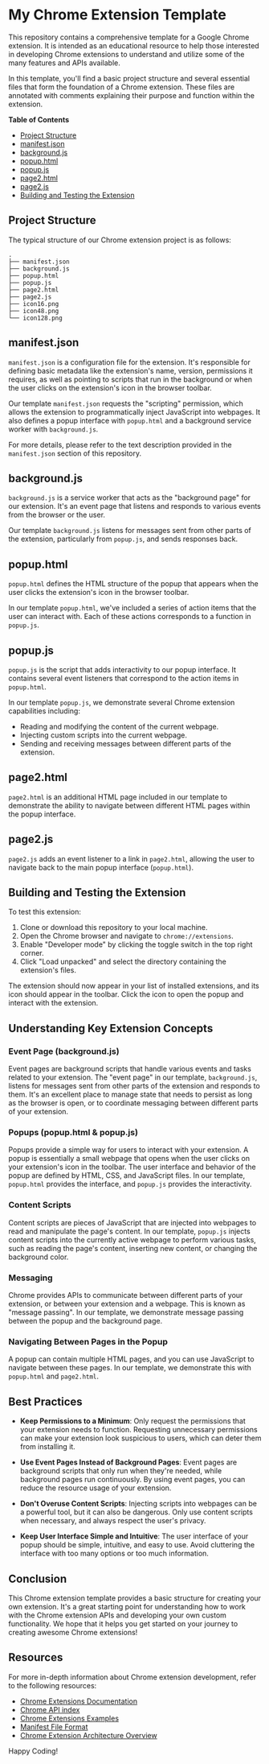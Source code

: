 # My Chrome Extension Template

This repository contains a comprehensive template for a Google Chrome extension. It is intended as an educational resource to help those interested in developing Chrome extensions to understand and utilize some of the many features and APIs available.

In this template, you'll find a basic project structure and several essential files that form the foundation of a Chrome extension. These files are annotated with comments explaining their purpose and function within the extension.

**Table of Contents**

- [Project Structure](#project-structure)
- [manifest.json](#manifestjson)
- [background.js](#backgroundjs)
- [popup.html](#popuphtml)
- [popup.js](#popupjs)
- [page2.html](#page2html)
- [page2.js](#page2js)
- [Building and Testing the Extension](#building-and-testing-the-extension)

## Project Structure

The typical structure of our Chrome extension project is as follows:

```
.
├── manifest.json
├── background.js
├── popup.html
├── popup.js
├── page2.html
├── page2.js
├── icon16.png
├── icon48.png
└── icon128.png
```

## manifest.json

`manifest.json` is a configuration file for the extension. It's responsible for defining basic metadata like the extension's name, version, permissions it requires, as well as pointing to scripts that run in the background or when the user clicks on the extension's icon in the browser toolbar.

Our template `manifest.json` requests the "scripting" permission, which allows the extension to programmatically inject JavaScript into webpages. It also defines a popup interface with `popup.html` and a background service worker with `background.js`.

For more details, please refer to the text description provided in the `manifest.json` section of this repository.

## background.js

`background.js` is a service worker that acts as the "background page" for our extension. It's an event page that listens and responds to various events from the browser or the user.

Our template `background.js` listens for messages sent from other parts of the extension, particularly from `popup.js`, and sends responses back. 

## popup.html

`popup.html` defines the HTML structure of the popup that appears when the user clicks the extension's icon in the browser toolbar. 

In our template `popup.html`, we've included a series of action items that the user can interact with. Each of these actions corresponds to a function in `popup.js`.

## popup.js

`popup.js` is the script that adds interactivity to our popup interface. It contains several event listeners that correspond to the action items in `popup.html`. 

In our template `popup.js`, we demonstrate several Chrome extension capabilities including:
- Reading and modifying the content of the current webpage.
- Injecting custom scripts into the current webpage.
- Sending and receiving messages between different parts of the extension.

## page2.html

`page2.html` is an additional HTML page included in our template to demonstrate the ability to navigate between different HTML pages within the popup interface.

## page2.js

`page2.js` adds an event listener to a link in `page2.html`, allowing the user to navigate back to the main popup interface (`popup.html`).

## Building and Testing the Extension

To test this extension:

1. Clone or download this repository to your local machine.
2. Open the Chrome browser and navigate to `chrome://extensions`.
3. Enable "Developer mode" by clicking the toggle switch in the top right corner.
4. Click "Load unpacked" and select the directory containing the extension's files.

The extension should now appear in your list of installed extensions, and its icon should appear in the toolbar. Click the icon to open the popup and interact with the extension.

## Understanding Key Extension Concepts

### Event Page (background.js)

Event pages are background scripts that handle various events and tasks related to your extension. The "event page" in our template, `background.js`, listens for messages sent from other parts of the extension and responds to them. It's an excellent place to manage state that needs to persist as long as the browser is open, or to coordinate messaging between different parts of your extension.

### Popups (popup.html & popup.js)

Popups provide a simple way for users to interact with your extension. A popup is essentially a small webpage that opens when the user clicks on your extension's icon in the toolbar. The user interface and behavior of the popup are defined by HTML, CSS, and JavaScript files. In our template, `popup.html` provides the interface, and `popup.js` provides the interactivity.

### Content Scripts

Content scripts are pieces of JavaScript that are injected into webpages to read and manipulate the page's content. In our template, `popup.js` injects content scripts into the currently active webpage to perform various tasks, such as reading the page's content, inserting new content, or changing the background color.

### Messaging

Chrome provides APIs to communicate between different parts of your extension, or between your extension and a webpage. This is known as "message passing". In our template, we demonstrate message passing between the popup and the background page.

### Navigating Between Pages in the Popup

A popup can contain multiple HTML pages, and you can use JavaScript to navigate between these pages. In our template, we demonstrate this with `popup.html` and `page2.html`.

## Best Practices

- **Keep Permissions to a Minimum**: Only request the permissions that your extension needs to function. Requesting unnecessary permissions can make your extension look suspicious to users, which can deter them from installing it.

- **Use Event Pages Instead of Background Pages**: Event pages are background scripts that only run when they're needed, while background pages run continuously. By using event pages, you can reduce the resource usage of your extension.

- **Don't Overuse Content Scripts**: Injecting scripts into webpages can be a powerful tool, but it can also be dangerous. Only use content scripts when necessary, and always respect the user's privacy.

- **Keep User Interface Simple and Intuitive**: The user interface of your popup should be simple, intuitive, and easy to use. Avoid cluttering the interface with too many options or too much information.

## Conclusion

This Chrome extension template provides a basic structure for creating your own extension. It's a great starting point for understanding how to work with the Chrome extension APIs and developing your own custom functionality. We hope that it helps you get started on your journey to creating awesome Chrome extensions!

## Resources

For more in-depth information about Chrome extension development, refer to the following resources:

- [Chrome Extensions Documentation](https://developer.chrome.com/docs/extensions/mv3/)
- [Chrome API index](https://developer.chrome.com/docs/extensions/reference/)
- [Chrome Extensions Examples](https://github.com/GoogleChrome/chrome-extensions-samples)
- [Manifest File Format](https://developer.chrome.com/docs/extensions/mv3/manifest/)
- [Chrome Extension Architecture Overview](https://developer.chrome.com/docs/extensions/mv3/architecture-overview/)

Happy Coding!
